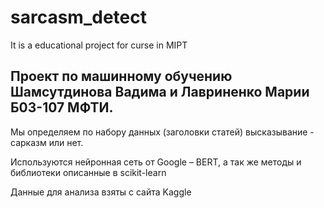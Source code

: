 # sarcasm_detect
It is a educational project for curse in MIPT 
## Проект по машинному обучению Шамсутдинова Вадима и Лавриненко Марии Б03-107 МФТИ. 
Мы определяем по набору данных (заголовки статей) высказывание - сарказм или нет.

Используются нейронная сеть от Google – BERT, а так же методы и библиотеки описанные в scikit-learn

Данные для анализа взяты с сайта Kaggle
